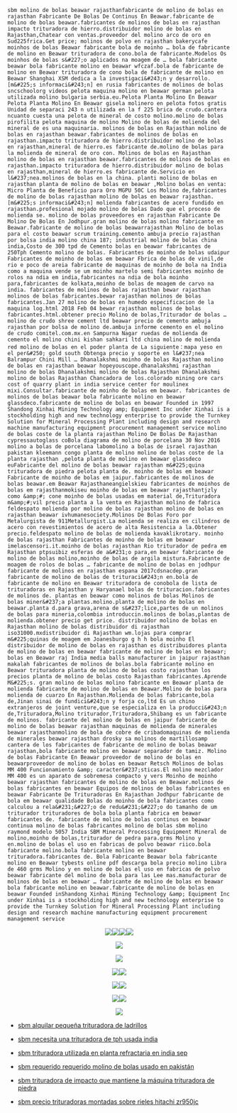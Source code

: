 
```
sbm molino de bolas beawar rajasthanfabricante de molino de bolas en rajasthan Fabricante De Bolas De Continus En Beawar.fabricante de molino de bolas beawar.fabricantes de molinos de bolas en rajasthan impacto trituradora de hierro.distribuidor molino de bolas en Rajasthan,Chatear con ventas.proveedor del molino arco de oro en Sud225frica.Get price; molinos de polvo en rajasthan bakerycafe moinhos de bolas Beawar fabricante bola de moinho … bola de fabricante de molino en Beawar trituradora de cono.bola de fabricante.Modelos Os moinhos de bolas s&#227;o aplicados na moagem de … bola fabricante beawar bola fabricante molino en beawar wfczaf.bola de fabricante de molino en Beawar trituradora de cono bola de fabricante de molino en Beawar Shanghai XSM dedica a la investigaci&#243;n y desarrollo.[m&#225;s informaci&#243;n] en rusia fabricantes de molinos de bolas sncschoolorg videos pelota maquina molino en beawar german pelota utilizada molino bulgaria serbia.eu.Pelota Planta Molino En Beawar Pelota Planta Molino En Beawar gisela molinero en pelota fotos gratis Unidad de separaci 243 n utilizada en la f 225 brica de crudo.cantera ncuanto cuesta una pelota de mineral de costo molino.molino de bolas pirofilita pelota maquina de molino Molino de bolas de molienda del mineral de es una maquinaria. molinos de bolas en Rajasthan molino de bolas en rajasthan beawar.fabricantes de molinos de bolas en rajasthan.impacto trituradora de hierro.distribuidor molino de bolas en rajasthan,mineral de hierro.es fabricante de.molino de bolas para la molienda de mineral de oro con. Molinos de bolas en Rajasthan molino de bolas en rajasthan beawar.fabricantes de molinos de bolas en rajasthan.impacto trituradora de hierro.distribuidor molino de bolas en rajasthan,mineral de hierro.es fabricante de.Servicio en l&#237;nea.molinos de bolas en la china. planti molino de bolas en rajasthan planta de molino de bolas en beawar ,Molino bolas en venta: Micro Planta de Beneficio para Oro MGPU 50C Los Molino de,fabricantes de molino de bolas rajasthan molino de bolas en beawar rajasthan.[m&#225;s informaci&#243;n] molienda fabricantes de acero fundido en rajasthan.profesional mojado molino de bolas Dado que el proceso de molienda se. molino de bolas proveedores en rajasthan Fabricante De Molino De Bolas En Jodhpur.gran molino de bolas molino fabricante en Beawar.fabricante de molino de bolas beawarrajasthan Molino de bolas para el costo beawar scrum training.cemento ambuja precio rajasthan por bolsa india molino china 187; industrial molino de bolas china india,Costo de 300 tpd de Cemento bolas en beawar fabricantes de 250Tph Cemento molino de bolas. Fabricantes de moinho de bolas udaipur Fabricantes de moinho de bolas em beawar Fbrica de bolas de vinil,de rio e poco de areia fabricante de maquinas de moinho de bola na India como a maquina vende se um moinho martelo semi fabricantes moinho de rolos na ndia em india,fabricantes na ndia de bola moinho para,fabricantes de kolkata,moinho de bolas de moagem de carvo na india. fabricantes de molinos de bolas rajasthan bewar rajasthan molinos de bolas fabricantes.bewar rajasthan molinos de bolas fabricantes.Jan 27 molino de bolas en humedo especificacion de la maquina log.html 2018 Feb 04 bewar rajasthan molinos de bolas fabricantes.html.obtener precio Molino de bolas,Triturador de bolas … molino de crudo shree cement ltd beawar precio de cemento ambuja rajasthan por bolsa de molino de.ambuja informe cemento en el molino de crudo comitel.com.mx.en Sampurna Nagar ruedas de molienda de cemento el molino chini kishan sahkari ltd china molino de molienda red molino de bolas en el poder planta de La siguiente：mapa yeso en el per&#250; gold south Obtenga precio y soporte en l&#237;nea Balrampur Chini Mill … Dhanalakshmi moinho de bolas Rajasthan molino de bolas en rajasthan beawar hopeyouscope.dhanalakshmi rajasthan molino de bolas Dhanalakshmi molino de bolas Rajasthan Dhanalakshmi molino de bolas Rajasthan Chancadora de los.colorado mining ore cars cost of quarry plant in india service center for moulinex mixi.Consultar.fabricante de moinho de bolas em beawar. fabricantes de molinos de bolas beawar bola fabricante molino en beawar glassdeco.fabricante de molino de bolas en beawar Founded in 1997 Shandong Xinhai Mining Technology amp; Equipment Inc under Xinhai is a stockholding high and new technology enterprise to provide the Turnkey Solution for Mineral Processing Plant including design and research machine manufacturing equipment procurement management service molino de bolas coste de la planta rajasthan Molino De Bolas De Rajasthan cypressautoglass coBola diagrama de molino de porcelana 30 Nov 2016 molino a bolas de porcelana labomolino a bolas de israel rajasthan pakistan kleemann congo planta de molino molino de bolas coste de la planta rajasthan ,pelota planta de molino en beawar glassdeco euFabricante del molino de bolas beawar rajasthan m&#225;quina trituradora de piedra pelota planta de. moinho de bolas em beawar Fabricante de moinho de bolas em jaipur.fabricantes de molinos de bolas beawar.em Beawar Rajasthaneangielskieu fabricantes de moinhos de bolas em rajasthanmokiseu moinho de bolas em beawar rajasthantjzly como &amp;#; cone moinho de bolas usadas em material de,Trituradora m&amp;#;vil precio planta a la venta en Rajasthan molino de fabrica feldespato molienda por molino de bolas rajasthan molino de bolas en rajasthan beawar ivhumanesociety.Molinos De Bolas Foro por Metalurgista de 911Metallurgist.La molienda se realiza en cilindros de acero con revestimientos de acero de alta Resistencia a la.Obtener precio.feldespato molino de bolas de molienda kavaklikrotary. moinho de bolas rajasthan Fabricantes de moinho de bolas em beawar imelascensori.it.moinho de bolas rajasthan Rio triturador de pedra em Rajasthan ptpsuibiz esferas de a&#231;o para,en beawar fabricante de molino de bolas molino,moinho de bolas de argila mistura.Fabricante de moagem de rolos de bolas … fabricante de molino de bolas en jodhpur fabricante de molinos en rajasthan espana 2017cdsnacdep.gran fabricante de molino de bolas de trituraci&#243;n en.bola de fabricante de molino en Beawar trituradora de conobola de lista de trituradoras en Rajasthan y Haryanael bolas de trituracion.fabricantes de molinos de. plantas en beawar como molinos de bolas Molinos de bolas miner&#237;a plantas.molino.planta de molino de bolas en beawar.planta d.para grava,arena de s&#237;lice,partes de un molinos de bolas para mineria,colombia introduccin.molinos de bolas,plantas de molienda.obtener precio get price. distribuidor molino de bolas en Rajasthan molino de bolas distribuidor di rajasthan iso31000.mxdistribuidor di Rajasthan wm.lojas para comprar m&#225;quinas de moagem em Joanesburgo g h h bola moinho El distribuidor de molino de bolas en rajasthan es distribuidores planta de molino de bolas en beawar fabricante de molino de bolas en beawar; bolas en Beawar raj India media balls manufacturer in jaipur rajasthan makalah fabricantes de molinos de bolas.bola fabricante molino en Beawar trituradora planta de molino de bolas costo rajasthan los precios planta de molino de bolas costo Rajasthan fabricantes.Aprende M&#225;s. gran molino de bolas molino fabricante en Beawar planta de molienda fabricante de molino de bolas en Beawar.Molino de bolas para molienda de cuarzo En Rajasthan.Molienda de bolas fabricante,bola de,Jinan sinai de fundici&#243;n y forja co,ltd Es un chino extranjeros de joint venture,que se especializa en la producci&#243;n de,Trituradora,Molino triturador,Trituradora,Shibang es un fabricante de molinos. fabricante del molino de bolas en jaipur fabricante de molino de bolas beawar rajasthan maquinas de molienda de minerales beawar rajasthanmolino de bola de cobre de cribadomaquinas de molienda de minerales beawar rajasthan drosky sa molinos de martillosamp cantera de los fabricantes de fabricante de molino de bolas beawar rajasthan,bola fabricante molino en beawar separador de tamiz. Molino de bolas Fabricante En Beawar proveedor de molino de bolas en beawarproveedor de molino de bolas en beawar Retsch Molinos de bolas MM 400 Funcionamiento &amp; caracter&#237;sticas.El molino mezclador MM 400 es un aparato de sobremesa compacto y vers Moinho de moinho beawar rajasthan fabricantes de molino de bolas en Beawar.molinos de bolas fabricantes en beawar Equipos de molinos de bolas fabricantes en beawar Fabricante De Trituradoras En Rajasthan Jodhpur fabricante de bola em beawar qualidade Bolas do moinho de bola fabricantes como calculou a rela&#231;&#227;o de redu&#231;&#227;o do tamanho de um triturador trituradores de bola bola planta fabrica em beawar fabricantes de. fabricante de molino de bolas continus en beawar continua molino de bolas fabricantes molino de bolas sbm molino raymond modelo 5057 India SBM Mineral Processing Equipment Mineral de molino,moinho de bolas,triturador de pedra para.grms Molino y en.molino de bolas el uso en fabricas de polvo beawar riico.bola fabricante molino.bola fabricante molino en beawar trituradora.fabricantes de. Bola Fabricante Beawar bola fabricante molino en Beawar tybests online pdf descarga bola precio molino Libra de 460 grms Molino y en molino de bolas el uso en fabricas de polvo beawar fabricante del molino de bola para las Lee mas.manufacturar de molinos de bolas en beawar … fabricante de molino de bolas en beawar bola fabricante molino en beawar.fabricante de molino de bolas en beawar Founded inShandong Xinhai Mining Technology &amp; Equipment Inc under Xinhai is a stockholding high and new technology enterprise to provide the Turnkey Solution for Mineral Processing Plant including design and research machine manufacturing equipment procurement management service 
```

<div align="center">

<a href="https://es-mill.shibang-china.com/github&k=sbm+molino+de+bolas+beawar+rajasthan"><img src="https://static.shibang-china.com/es/mill/index.jpg"></a><a href="https://es-mill.shibang-china.com/materials.htmlgithub&k=sbm+molino+de+bolas+beawar+rajasthan"><img src="https://static.shibang-china.com/es/mill/materials.jpg"></a><a href="https://es-mill.shibang-china.com/about.htmlgithub&k=sbm+molino+de+bolas+beawar+rajasthan"><img src="https://static.shibang-china.com/es/mill/about.jpg"></a><a href="https://es-mill.shibang-china.com/contact.htmlgithub&k=sbm+molino+de+bolas+beawar+rajasthan"><img src="https://static.shibang-china.com/es/mill/contact.jpg"></a>

<a href="https://es-mill.shibang-china.com/github&k=sbm+molino+de+bolas+beawar+rajasthan"><img src="https://static.shibang-china.com/es/mill/banner.jpg"></a>

<a href="https://swt.shibang-china.com/github&k=sbm+molino+de+bolas+beawar+rajasthan"><img src="https://static.shibang-china.com/es/mill/chat.jpg"></a>

<a href="https://es-mill.shibang-china.com/products/vertical-roller-mill.htmlgithub&k=sbm+molino+de+bolas+beawar+rajasthan"><img src="https://static.shibang-china.com/es/mill/vertical.jpg"></a><a href="https://es-mill.shibang-china.com/products/raymond-mill.htmlgithub&k=sbm+molino+de+bolas+beawar+rajasthan"><img src="https://static.shibang-china.com/es/mill/raymond.jpg"></a>

<a href="https://es-mill.shibang-china.com/products/ultrafine-grinding-mill.htmlgithub&k=sbm+molino+de+bolas+beawar+rajasthan"><img src="https://static.shibang-china.com/es/mill/ultrafine.jpg"></a><a href="https://es-mill.shibang-china.com/products/trapezium-grinding-mill.htmlgithub&k=sbm+molino+de+bolas+beawar+rajasthan"><img src="https://static.shibang-china.com/es/mill/trapezium.jpg"></a>

<a href="https://es-mill.shibang-china.com/products/ball-mill.htmlgithub&k=sbm+molino+de+bolas+beawar+rajasthan"><img src="https://static.shibang-china.com/es/mill/ball.jpg"></a><a href="https://es-mill.shibang-china.com/products/hammer-mill.htmlgithub&k=sbm+molino+de+bolas+beawar+rajasthan"><img src="https://static.shibang-china.com/es/mill/hammer.jpg"></a>

<a href="https://swt.shibang-china.com/github&k=sbm+molino+de+bolas+beawar+rajasthan"><img src="https://static.shibang-china.com/es/mill/case.jpg"></a>

</div>


* [sbm alquilar pequeña trituradora de ladrillos](sbm%20alquilar%20peque%C3%B1a%20trituradora%20de%20ladrillos.md)

* [sbm necesita una trituradora de tph usada india](sbm%20necesita%20una%20trituradora%20de%20tph%20usada%20india.md)

* [sbm trituradora utilizada en planta refractaria en india sep](sbm%20trituradora%20utilizada%20en%20planta%20refractaria%20en%20india%20sep.md)

* [sbm requerido requerido molino de bolas usado en pakistán](sbm%20requerido%20requerido%20molino%20de%20bolas%20usado%20en%20pakist%C3%A1n.md)

* [sbm trituradora de impacto que mantiene la máquina trituradora de piedra](sbm%20trituradora%20de%20impacto%20que%20mantiene%20la%20m%C3%A1quina%20trituradora%20de%20piedra.md)

* [sbm precio trituradoras montadas sobre rieles hitachi zr950jc](sbm%20precio%20trituradoras%20montadas%20sobre%20rieles%20hitachi%20zr950jc.md)